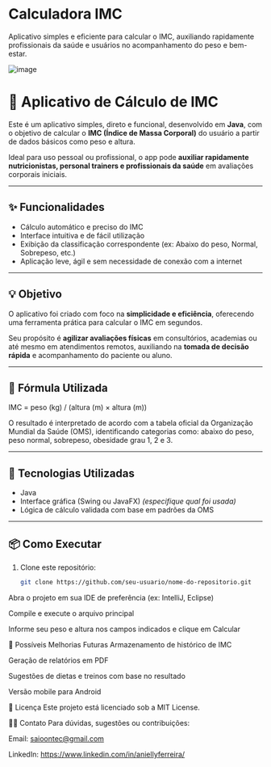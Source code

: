 # Calculadora IMC
Aplicativo simples e eficiente para calcular o IMC, auxiliando rapidamente profissionais da saúde e usuários no acompanhamento do peso e bem-estar.


![image](https://github.com/user-attachments/assets/191a3aa4-cb04-4aa4-978c-bd0bc88a484e)

# 📱 Aplicativo de Cálculo de IMC

Este é um aplicativo simples, direto e funcional, desenvolvido em **Java**, com o objetivo de calcular o **IMC (Índice de Massa Corporal)** do usuário a partir de dados básicos como peso e altura.  

Ideal para uso pessoal ou profissional, o app pode **auxiliar rapidamente nutricionistas, personal trainers e profissionais da saúde** em avaliações corporais iniciais.

---

## ✨ Funcionalidades

- Cálculo automático e preciso do IMC
- Interface intuitiva e de fácil utilização
- Exibição da classificação correspondente (ex: Abaixo do peso, Normal, Sobrepeso, etc.)
- Aplicação leve, ágil e sem necessidade de conexão com a internet

---

## 💡 Objetivo

O aplicativo foi criado com foco na **simplicidade e eficiência**, oferecendo uma ferramenta prática para calcular o IMC em segundos.  

Seu propósito é **agilizar avaliações físicas** em consultórios, academias ou até mesmo em atendimentos remotos, auxiliando na **tomada de decisão rápida** e acompanhamento do paciente ou aluno.

---

## 🧮 Fórmula Utilizada

IMC = peso (kg) / (altura (m) × altura (m))


O resultado é interpretado de acordo com a tabela oficial da Organização Mundial da Saúde (OMS), identificando categorias como: abaixo do peso, peso normal, sobrepeso, obesidade grau 1, 2 e 3.

---

## 🚀 Tecnologias Utilizadas

- Java
- Interface gráfica (Swing ou JavaFX) *(especifique qual foi usada)*
- Lógica de cálculo validada com base em padrões da OMS

---

## 📦 Como Executar

1. Clone este repositório:
   ```bash
   git clone https://github.com/seu-usuario/nome-do-repositorio.git
Abra o projeto em sua IDE de preferência (ex: IntelliJ, Eclipse)

Compile e execute o arquivo principal

Informe seu peso e altura nos campos indicados e clique em Calcular

🔧 Possíveis Melhorias Futuras
Armazenamento de histórico de IMC

Geração de relatórios em PDF

Sugestões de dietas e treinos com base no resultado

Versão mobile para Android

📄 Licença
Este projeto está licenciado sob a MIT License.

🙋‍♀️ Contato
Para dúvidas, sugestões ou contribuições:

Email: saioontec@gmail.com

LinkedIn: https://www.linkedin.com/in/aniellyferreira/
